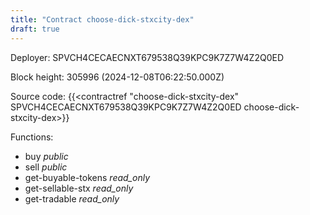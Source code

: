 ```yaml
---
title: "Contract choose-dick-stxcity-dex"
draft: true
---
```

Deployer: SPVCH4CECAECNXT679538Q39KPC9K7Z7W4Z2Q0ED


 



Block height: 305996 (2024-12-08T06:22:50.000Z)

Source code: {{<contractref "choose-dick-stxcity-dex" SPVCH4CECAECNXT679538Q39KPC9K7Z7W4Z2Q0ED choose-dick-stxcity-dex>}}

Functions:

* buy _public_
* sell _public_
* get-buyable-tokens _read_only_
* get-sellable-stx _read_only_
* get-tradable _read_only_
